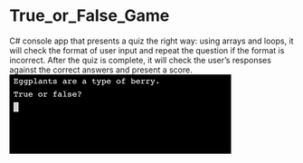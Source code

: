 # True_or_False_Game
C# console app that presents a quiz the right way: using arrays and loops, it will check the format of user input and repeat the question if the format is incorrect. After the quiz is complete, it will check the user’s responses against the correct answers and present a score.
![](https://github.com/Anvarxon/True_or_False_Game/blob/main/working-example.gif)
